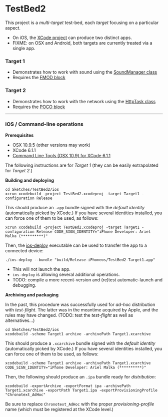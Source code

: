TestBed2
========

This project is a *multi-target* test-bed, each *target* focusing on a particular aspect.

- On iOS, the [XCode project](ios/TestBed2.xcodeproj) can produce two distinct apps.  
- FIXME: on OSX and Android, both targets are currently treated via a single app.

### Target 1
- Demonstrates how to work with sound using the [SoundManager class](https://github.com/arielm/new-chronotext-toolkit/blob/develop/src/chronotext/sound/SoundManager.h)
- Requires the [FMOD block](https://github.com/arielm/FMOD)

### Target 2
- Demonstrates how to work with the network using the [HttpTask class](../../Common/Tasks/HttpTask.h)
- Requires the [POCO block](https://github.com/arielm/POCO)

---

### iOS / Command-line operations

**Prerequisites**
- OSX 10.9.5 (other versions may work)
- XCode 6.1.1
- [Command Line Tools (OSX 10.9) for XCode 6.1.1](https://developer.apple.com/download)

The following instructions are for *Target 1* (they can be easily extrapolated for *Target 2*.)

**Building and deploying** 
```
cd Sketches/TestBed2/ios
xcrun xcodebuild -project TestBed2.xcodeproj -target Target1 -configuration Release
```
This should produce an `.app` bundle signed with the *default identity* (automatically picked by XCode.) If you have several identities installed, you can force one of them to be used, as follows:

```
xcrun xcodebuild -project TestBed2.xcodeproj -target Target1 -configuration Release CODE_SIGN_IDENTITY="iPhone Developer: Ariel Malka (**********)"
```

Then, the [ios-deploy](https://github.com/phonegap/ios-deploy) executable can be used to transfer the app to a connected device:
```
./ios-deploy --bundle "build/Release-iPhoneos/TestBed2-Target1.app"
```

- This will not launch the app.
- `ios-deploy` is allowing several additional operations.
- TODO: compile a more recent-version and (re)test automatic-launch and debugging.

**Archiving and packaging**

In the past, this procedure was successfully used for *ad-hoc* distribution with *test-flight*. The latter was in the meantime acquired by Apple, and the rules may have changed. (TODO: test the *test-flight* as well as alternatives...)

```
cd Sketches/TestBed2/ios
xcodebuild -scheme Target1 archive -archivePath Target1.xcarchive
```
This should produce a `.xcarchive` bundle signed with the *default identity* (automatically picked by XCode.) If you have several identities installed, you can force one of them to be used, as follows:

```
xcodebuild -scheme Target1 archive -archivePath Target1.xcarchive CODE_SIGN_IDENTITY="iPhone Developer: Ariel Malka (**********)"
```

Then, the following should produce an `.ipa` bundle ready for *distribution*:
```
xcodebuild -exportArchive -exportFormat ipa -archivePath Target1.xcarchive -exportPath Target1.ipa -exportProvisioningProfile "Chronotext_AdHoc"
```
Be sure to replace `Chronotext_AdHoc` with the proper *provisioning-profile* name (which must be registered at the XCode level.)
